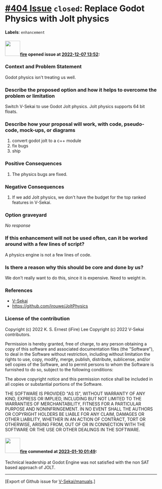 # [\#404 Issue](https://github.com/V-Sekai/manuals/issues/404) `closed`: Replace Godot Physics with Jolt physics
**Labels**: `enhancement`


#### <img src="https://avatars.githubusercontent.com/u/32321?u=c2e06a3d2b49a467aa907e54aa259516440267cc&v=4" width="50">[fire](https://github.com/fire) opened issue at [2022-12-07 13:52](https://github.com/V-Sekai/manuals/issues/404):

### Context and Problem Statement

Godot physics isn't treating us well.

### Describe the proposed option and how it helps to overcome the problem or limitation

Switch V-Sekai to use Godot Jolt physics. Jolt physics supports 64 bit floats.

### Describe how your proposal will work, with code, pseudo-code, mock-ups, or diagrams

1. convert godot jolt to a c++ module
2. fix bugs 
3. ship

### Positive Consequences

1. The physics bugs are fixed.

### Negative Consequences

1. If we add Jolt physics, we don't have the budget for the top ranked features in V-Sekai.

### Option graveyard

_No response_

### If this enhancement will not be used often, can it be worked around with a few lines of script?

A physics engine is not a few lines of code.

### Is there a reason why this should be core and done by us?

We don't really want to do this, since it is expensive. Need to weight in.

### References

- [V-Sekai](https://v-sekai.org/)
- https://github.com/jrouwe/JoltPhysics


### License of the contribution

Copyright (c) 2022 K. S. Ernest (iFire) Lee
Copyright (c) 2022 V-Sekai contributors.

Permission is hereby granted, free of charge, to any person obtaining a copy of this software and associated documentation files (the "Software"), to deal in the Software without restriction, including without limitation the rights to use, copy, modify, merge, publish, distribute, sublicense, and/or sell copies of the Software, and to permit persons to whom the Software is furnished to do so, subject to the following conditions:

The above copyright notice and this permission notice shall be included in all copies or substantial portions of the Software.

THE SOFTWARE IS PROVIDED "AS IS", WITHOUT WARRANTY OF ANY KIND, EXPRESS OR IMPLIED, INCLUDING BUT NOT LIMITED TO THE WARRANTIES OF MERCHANTABILITY, FITNESS FOR A PARTICULAR PURPOSE AND NONINFRINGEMENT. IN NO EVENT SHALL THE AUTHORS OR COPYRIGHT HOLDERS BE LIABLE FOR ANY CLAIM, DAMAGES OR OTHER LIABILITY, WHETHER IN AN ACTION OF CONTRACT, TORT OR OTHERWISE, ARISING FROM, OUT OF OR IN CONNECTION WITH THE SOFTWARE OR THE USE OR OTHER DEALINGS IN THE SOFTWARE.


#### <img src="https://avatars.githubusercontent.com/u/32321?u=c2e06a3d2b49a467aa907e54aa259516440267cc&v=4" width="50">[fire](https://github.com/fire) commented at [2023-01-10 01:49](https://github.com/V-Sekai/manuals/issues/404#issuecomment-1376611018):

Technical leadership at Godot Engine was not satisfied with the non SAT based approach of JOLT.


-------------------------------------------------------------------------------



[Export of Github issue for [V-Sekai/manuals](https://github.com/V-Sekai/manuals).]
